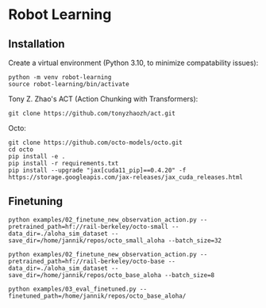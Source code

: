 # Robot Learning

## Installation
Create a virtual environment (Python 3.10, to minimize compatability issues):
```
python -m venv robot-learning
source robot-learning/bin/activate
```
Tony Z. Zhao's ACT (Action Chunking with Transformers):
```
git clone https://github.com/tonyzhaozh/act.git
```
Octo: 
```
git clone https://github.com/octo-models/octo.git
cd octo
pip install -e .
pip install -r requirements.txt
pip install --upgrade "jax[cuda11_pip]==0.4.20" -f https://storage.googleapis.com/jax-releases/jax_cuda_releases.html
```

## Finetuning
```
python examples/02_finetune_new_observation_action.py --pretrained_path=hf://rail-berkeley/octo-small --data_dir=./aloha_sim_dataset --save_dir=/home/jannik/repos/octo_small_aloha --batch_size=32

python examples/02_finetune_new_observation_action.py --pretrained_path=hf://rail-berkeley/octo-base --data_dir=./aloha_sim_dataset --save_dir=/home/jannik/repos/octo_base_aloha --batch_size=8

python examples/03_eval_finetuned.py --finetuned_path=/home/jannik/repos/octo_base_aloha/
```